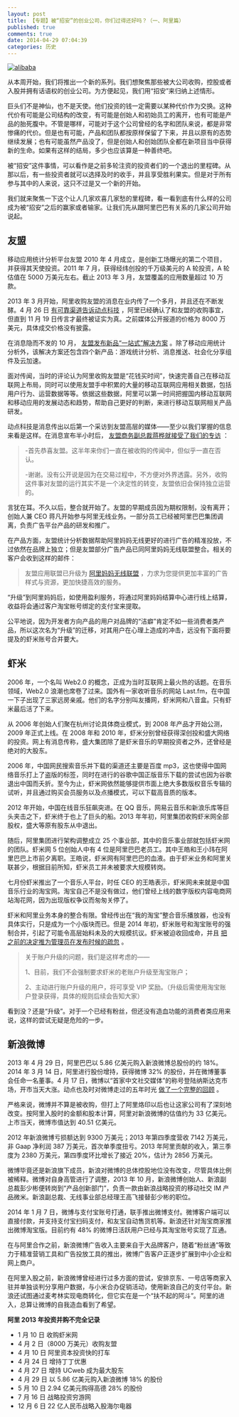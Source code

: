 ```yaml
---
layout: post
title: 【专题】被“招安”的创业公司，你们过得还好吗？（一、阿里篇）
published: true
comments: true
date: 2014-04-29 07:04:39
categories: 历史
---
```


[![alibaba](https://static.technode.com/files/2014/04/alibaba.jpg)](https://static.technode.com/files/2014/04/alibaba.jpg)

从本周开始，我们将推出一个新的系列。我们想聚焦那些被大公司收购，控股或者入股并拥有话语权的创业公司。为方便起见，我们用“招安”来归纳上述情形。

巨头们不是神仙，也不是天使。他们投资的钱一定需要以某种代价作为交换。这种代价有可能是公司结构的改变，有可能是创始人和初始员工的离开，也有可能是产品的胎死腹中。不管是哪样，可能对于这个公司曾经的名字和团队来说，都是非常惨痛的代价。但是也有可能，产品和团队都按原样保留了下来，并且以原有的态势继续发展；也有可能虽然产品没了，但是创始人和创始团队全都在新项目当中获得新的生命。如果有这样的结局，多少也应该算是一种善终吧。

被“招安”这件事情，可以看作是之前多轮注资的投资者们的一个退出的里程碑。从那以后，有一些投资者就可以选择及时的收手，并且享受胜利果实。但是对于所有参与其中的人来说，这只不过是又一个新的开始。

我们就来聚焦一下这个让人几家欢喜几家愁的里程碑，看一看到底有什么样的公司成为被“招安”之后的赢家或者输家。让我们先从跟阿里巴巴有关系的几家公司开始说起。

## **友盟**

移动应用统计分析平台友盟 2010 年 4 月成立，是创新工场曝光的第二个项目，并获得其天使投资。2011 年 7 月，获得经纬创投的千万级美元的 A 轮投资，A 轮估值在 5000 万美元左右。截止 2013 年 3 月，友盟覆盖的应用数量超过 10 万款。

2013 年 3 月开始，阿里收购友盟的消息在业内传了一个多月，并且还在不断发酵。4 月 26 日 [有可靠渠道告诉动点科技](https://cn.technode.com/post/2013-04-26/40051790831/) ，阿里已经确认了和友盟的收购事宜，但直到 11 月 19 日传言才最终被证实为真。之前媒体公开报道的价格为 8000 万美元，具体成交价格没有披露。

在消息隐而不发的 10 月， [友盟发布新品“一站式”解决方案](https://cn.technode.com/post/2013-10-22/umeng-one-stop-solution/) 。除了移动应用统计分析外，该解决方案还包含四个新产品：游戏统计分析、消息推送、社会化分享组件及云加速。

面对传闻，当时的评论认为阿里收购友盟是“花钱买时间”，快速完善自己在移动互联网上布局，同时可以使用友盟手中积累的大量的移动互联网应用相关数据，包括用户行为、运营数据等等。依据这些数据，阿里可以第一时间把握国内移动互联网和移动应用的发展动态和趋势，帮助自己更好的判断，来进行移动互联网相关产品研发。

动点科技是消息传出以后第一个采访到友盟高层的媒体——至少以我们掌握的信息来看是这样。在消息宣布半小时后， [友盟商务副总裁蒋桦就接受了我们的专访](https://cn.technode.com/post/2013-11-21/umeng-jianghua/) ：

> -首先恭喜友盟。这半年来你们一直在被收购的传闻中，但似乎一直在否认。
>
> -谢谢。没有公开说是因为在交易过程中，不方便对外界透露。另外，收购这件事对友盟的运行其实不是一个决定性的转变，友盟依旧会保持独立运营的。

言犹在耳。不久以后，整合就开始了。友盟的早期成员因为期权限制，没有离开；创始人兼 CEO 蒋凡开始参与阿里无线业务。一部分员工已经被阿里巴巴集团调离，负责广告平台产品的研发和推广。

在产品方面，友盟统计分析数据帮助阿里妈妈无线更好的进行广告的精准投放，不过依然在品牌上独立；但是友盟部分广告产品已同阿里妈妈无线联盟整合。相关的客户会收到这样的邮件：

> 友盟应用联盟已升级为 [阿里妈妈无线联盟](http://mu.alimama.com) ，力求为您提供更加丰富的广告样式与资源，更加快捷高效的服务。

“升级”到阿里妈妈后，如使用盈利服务，将通过阿里妈妈结算中心进行线上结算，收益将会通过客户淘宝帐号绑定的支付宝来提取。

公平地说，因为开发者方向产品的用户对品牌的“洁癖”肯定不如一些消费者类产品，所以这次名为“升级”的迁移，对其用户在心理上造成的冲击，远没有下面将要提及的虾米账号合并要大。

## **虾米**

2006 年，一个名叫 Web2.0 的概念，正成为当时互联网上最火热的话题。在音乐领域，Web2.0 浪潮也席卷了过来。国外有一家收听音乐的网站 Last.fm，在中国一下子出现了三家远房亲戚。他们的名字分别叫友播网，虾米网和八音盒。只有虾米最后活了下来。

从 2006 年创始人们聚在杭州讨论具体商业模式，到 2008 年产品才开始公测，2009 年正式上线。在 2008 年和 2010 年，虾米分别曾经获得深创投和盛大网络的投资。网上有消息传称，盛大集团除了是虾米音乐的早期投资者之外，还曾经是绝对的大股东。

2006 年，中国网民搜索音乐并下载的渠道还主要是百度 mp3，这也使得中国网络音乐打上了盗版的标签，同时在进行的谷歌中国正版音乐下载的尝试也因为谷歌退出中国而夭折。至今为止，虾米网依然能够提供市面上绝大多数版权音乐专辑的试听，并且通过购买会员服务以及点播模式，可以下载高音质的版本。

2012 年开始，中国在线音乐狂飙突进。在 QQ 音乐，网易云音乐和新浪乐库等巨头夹击之下，虾米终于也上了巨头的船。2013 年年初，阿里集团收购虾米网全部股权，盛大等原有股东从中退出。

随后，阿里集团进行架构调整成立 25 个事业部，其中的音乐事业部就包括虾米网的团队。虾米网 5 位创始人中有 4 位是阿里巴巴老员工。其中王皓和王小玮在阿里巴巴上市前夕离职。王皓说，虾米网有阿里巴巴的血液。由于虾米业务和阿里关联甚少，根据目前所知，虾米员工并未被要求大规模转岗。

七月份虾米推出了一个音乐人平台，时任 CEO 的王皓表示，虾米网未来就是中国音乐行业的淘宝网。淘宝自己不是没有做过，他们曾经上线的数字版权内容电商网站淘花网，因为出现版权争议而匆匆关停了。

虾米和阿里业务本身的整合有限。曾经传出在“我的淘宝”整合音乐播放器，也没有具体实行，只是成为一个小版块而已。但是 2014 年初，虾米账号和淘宝账号的强制合并，引起了可能令高层始料未及的大规模抗议。虾米被迫收回成命，并且 [把之前的决定推为管理员在发布时候的疏忽](http://www.xiami.com/group/thread-detail/tid/899164?spm=a1z1s.6626009.229054169.6.6xYO35) 。

> 关于账户升级的问题，我们是这样考虑的——
>
> 1、目前，我们不会强制要求虾米的老账户升级至淘宝账户；
>
> 2、主动进行账户升级的用户，将可享受 VIP 奖励。（升级后需使用淘宝账户登录获得，具体的规则后续会告知大家）

看到没？还是“升级”。对于一个已经有粉丝，但还没有造血功能的消费者类应用来说，这样的尝试无疑是危险的一步。

## **新浪微博**

2013 年 4 月 29 日，阿里巴巴以 5.86 亿美元购入新浪微博总股份的约 18%。2014 年 3 月 14 日，阿里进行股份增持，获得微博 32% 的股份，并在微博董事会任命一名董事。4 月 17 日，微博以“首家中文社交媒体”的称号登陆纳斯达克市场，开市当天大涨。动点也及时对微博走过的五年时光 [做了一个完整的回顾](https://cn.technode.com/post/2014-04-18/weibo-ipo-first-day-gained-19-percent/ "微博上市全景：怎样再造一个新浪？") 。

严格来说，微博并不算是被收购，但打上了阿里烙印以后也让这家公司有了深刻地改变。按阿里入股时的金额和股本计算，阿里对新浪微博的估值约为 33 亿美元。上市当天，微博市值达到 40.51 亿美元。

2012 年新浪微博亏损额达到 9300 万美元；2013 年第四季度营收 7142 万美元，非 Gaap 净利润 387 万美元，首次单季度扭亏。2013 年阿里贡献的收入，第三季度为 2380 万美元，第四季度环比增长了接近 20%，估计为 2856 万美元。

微博毕竟还是新浪旗下成员，新浪对微博的总体控股地位没有改变，尽管具体比例被稀释。微博对自身高管进行了调整，2013 年 10 月，新浪微博创始人、新浪副总裁彭少彬便转岗到“产品创新部门”，负责一款由新浪战略投资的移动社交 IM 产品微米。新浪副总裁、无线事业部总经理王高飞接替彭少彬的职位。

2014 年 1 月 7 日，微博与支付宝账号打通，联手推出微博支付。微博客户端可以直接付款，并支持支付宝扫码支付，和友宝自动售货机等。新浪还针对淘宝商家推出微博淘宝版。目前约有 48% 的微博日活跃用户已经与其淘宝账号实现了互通。

在与阿里合作之前，新浪微博广告收入主要来自于大品牌客户，随着“粉丝通”等致力于精准营销工具和广告投放工具的推出，微博广告客户正逐步扩展到中小企业和网上商户。

在阿里入股之前，新浪微博曾经进行过多方面的尝试，安排京东、一号店等商家入驻并单独谈判分享用户数据，与小米合办促销活动，使用新浪自己的支付平台。新浪还试图通过麦考林实现电商转化，但它实在是一个“扶不起的阿斗”。阿里的进入，总算让微博的自我造血看到了希望。

**阿里 2013 年投资并购不完全记录**

*   1 月 10 日 收购虾米网
*   4 月 2 日（8000 万美元）收购友盟
*   4 月 10 日 阿里资本投资快的打车
*   4 月 24 日 增持丁丁优惠
*   4 月 27 日 增持 UCweb 成为最大股东
*   4 月 29 日 以 5.86 亿美元购入新浪微博 18% 的股份
*   5 月 10 日 2.94 亿美元购得高德 28% 的股份
*   7 月 16 日 战略投资穷游网
*   12 月 6 日 22 亿人民币战略入股海尔电器
